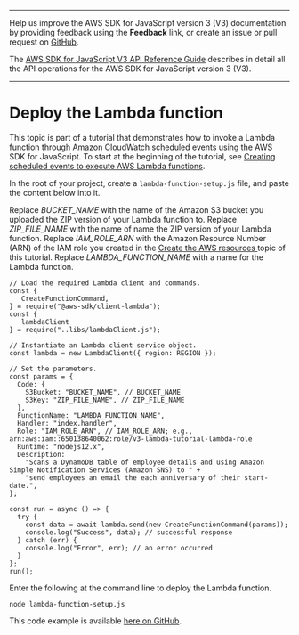 --------

Help us improve the AWS SDK for JavaScript version 3 \(V3\) documentation by providing feedback using the **Feedback** link, or create an issue or pull request on [GitHub](https://github.com/awsdocs/aws-sdk-for-javascript-v3)\.

 The [AWS SDK for JavaScript V3 API Reference Guide](https://docs.aws.amazon.com/AWSJavaScriptSDK/v3/latest/index.html) describes in detail all the API operations for the AWS SDK for JavaScript version 3 \(V3\)\.

--------

# Deploy the Lambda function<a name="scheduled-events-invoking-lambda-deploy-function"></a>

This topic is part of a tutorial that demonstrates how to invoke a Lambda function through Amazon CloudWatch scheduled events using the AWS SDK for JavaScript\. To start at the beginning of the tutorial, see [Creating scheduled events to execute AWS Lambda functions](scheduled-events-invoking-lambda-example.md)\.

In the root of your project, create a `lambda-function-setup.js` file, and paste the content below into it\.

Replace *BUCKET\_NAME* with the name of the Amazon S3 bucket you uploaded the ZIP version of your Lambda function to\. Replace *ZIP\_FILE\_NAME* with the name of name the ZIP version of your Lambda function\. Replace *IAM\_ROLE\_ARN* with the Amazon Resource Number \(ARN\) of the IAM role you created in the [Create the AWS resources ](scheduled-events-invoking-lambda-provision-resources.md) topic of this tutorial\. Replace *LAMBDA\_FUNCTION\_NAME* with a name for the Lambda function\.

```
// Load the required Lambda client and commands.
const {
   CreateFunctionCommand,
} = require("@aws-sdk/client-lambda");
const {
   lambdaClient
} = require("..libs/lambdaClient.js");

// Instantiate an Lambda client service object.
const lambda = new LambdaClient({ region: REGION });

// Set the parameters.
const params = {
  Code: {
    S3Bucket: "BUCKET_NAME", // BUCKET_NAME
    S3Key: "ZIP_FILE_NAME", // ZIP_FILE_NAME
  },
  FunctionName: "LAMBDA_FUNCTION_NAME",
  Handler: "index.handler",
  Role: "IAM_ROLE_ARN", // IAM_ROLE_ARN; e.g., arn:aws:iam::650138640062:role/v3-lambda-tutorial-lambda-role
  Runtime: "nodejs12.x",
  Description:
    "Scans a DynamoDB table of employee details and using Amazon Simple Notification Services (Amazon SNS) to " +
    "send employees an email the each anniversary of their start-date.",
};

const run = async () => {
  try {
    const data = await lambda.send(new CreateFunctionCommand(params));
    console.log("Success", data); // successful response
  } catch (err) {
    console.log("Error", err); // an error occurred
  }
};
run();
```

Enter the following at the command line to deploy the Lambda function\.

```
node lambda-function-setup.js
```

This code example is available [here on GitHub](https://github.com/awsdocs/aws-doc-sdk-examples/blob/master/javascriptv3/example_code/cross-services/lambda-scheduled-events/src/helper-functions/lambda-function-setup.js)\.
